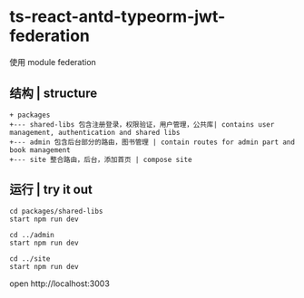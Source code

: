 # ts-react-antd-typeorm-jwt-federation

使用 module federation

## 结构 | structure

```
+ packages
+--- shared-libs 包含注册登录，权限验证，用户管理，公共库| contains user management, authentication and shared libs 
+--- admin 包含后台部分的路由，图书管理 | contain routes for admin part and book management
+--- site 整合路由，后台，添加首页 | compose site  
```

## 运行 | try it out

```
cd packages/shared-libs
start npm run dev

cd ../admin
start npm run dev

cd ../site
start npm run dev
```

open http://localhost:3003